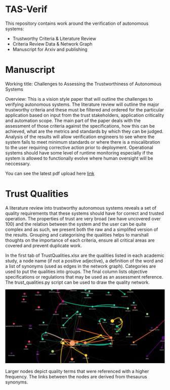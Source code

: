 # TAS-Verif

This repository contains work around the verification of autonomous systems:
- Trustworthy Criteria & Literature Review
- Criteria Review Data & Network Graph
- Manuscript for Arxiv and publishing

# Manuscript

Working title:
Challenges to Assessing the Trustworthiness of Autonomous Systems

Overview:
This is a vision style paper that will outline the challenges to verifying autonomous systems. The literature review will outline the major trustworthy criteria and these must be filtered and ordered for the particular application based on input from the trust stakeholders, application criticality and automation scope. The main part of the paper deals with the assessment of those criteria against the specifications, how this can be achieved, what are the metrics and standards by which they can be judged. Analysis of the results will allow verification engineers to see where the system fails to meet minimum standards or where there is a miscalibration to the user requiring corrective action prior to deployment. Operational systems should have some level of runtime monitoring especially if the system is allowed to functionally evolve where human oversight will be neccessary.

You can see the latest pdf upload here [link](manuscript/arxiv)

# Trust Qualities

A literature review into trustworthy autonomous systems reveals a set of quality requirements that these systems should have for correct and trusted operation. The properties of trust are very broad (we have uncovered over 100) and the relation between the system and the user can be quite complex and as such, we present both the raw and a simplifed version of the results. Grouping and categorising the qualities helps to marshall thoughts on the importance of each criteria, ensure all critical areas are covered and prevent duplicate work.

In the first tab of TrustQualities.xlsx are the qualities listed in each academic study, a node name (if not a positive adjective), a definition of the word and a list of synonyms (used as edges in the network graph). Categories are used to put the qualities into groups. The final column lists objective specifications or regulations that may be used as an assessment reference. The trust_qualities.py script can be used to draw the quality network.

![](Trust_qualities_net2.png)

Larger nodes depict quality terms that were referenced with a higher frequency. The links between the nodes are derived from thesaurus synonyms.

